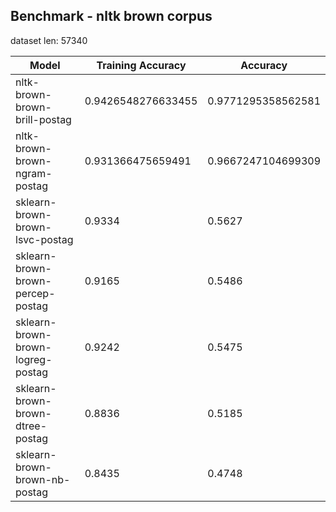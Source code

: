 

## Benchmark - nltk brown corpus

dataset len: 57340


| Model | Training Accuracy | Accuracy 	|
|-------|----------|----------|
| nltk-brown-brown-brill-postag | 0.9426548276633455  | 0.9771295358562581 |
| nltk-brown-brown-ngram-postag | 0.931366475659491  | 0.9667247104699309 |
| sklearn-brown-brown-lsvc-postag | 0.9334  | 0.5627 |
| sklearn-brown-brown-percep-postag | 0.9165  | 0.5486 |
| sklearn-brown-brown-logreg-postag | 0.9242  | 0.5475 |
| sklearn-brown-brown-dtree-postag | 0.8836  | 0.5185 |
| sklearn-brown-brown-nb-postag | 0.8435  | 0.4748 |